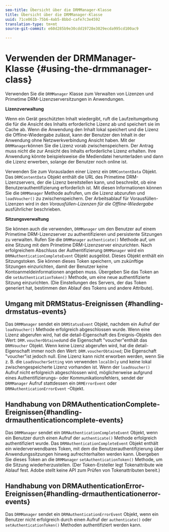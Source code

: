 ```yaml
---
seo-title: Übersicht über die DRMManager-Klasse
title: Übersicht über die DRMManager-Klasse
uuid: 71ce061b-75b6-4ab5-8bbd-cafe7c3e4592
translation-type: tm+mt
source-git-commit: e60d285b9e30cdd19728e3029ecda995cd100ac9

---
```



# Verwenden der DRMManager-Klasse {#using-the-drmmanager-class}

Verwenden Sie die `DRMManager` Klasse zum Verwalten von Lizenzen und Primetime DRM-Lizenzserversitzungen in Anwendungen.

**Lizenzverwaltung**

Wenn ein Gerät geschützten Inhalt wiedergibt, ruft die Laufzeitumgebung die für die Ansicht des Inhalts erforderliche Lizenz ab und speichert sie im Cache ab. Wenn die Anwendung den Inhalt lokal speichert und die Lizenz die Offline-Wiedergabe zulässt, kann der Benutzer den Inhalt in der Anwendung ohne Netzwerkverbindung Ansicht haben. Mit der `DRMManager`können Sie die Lizenz vorab zwischenspeichern. Der Antrag muss nicht die zur Ansicht des Inhalts erforderliche Lizenz erhalten. Ihre Anwendung könnte beispielsweise die Mediendatei herunterladen und dann die Lizenz erwerben, solange der Benutzer noch online ist.

Verwenden Sie zum Vorausladen einer Lizenz ein `DRMContentData` Objekt. Das `DRMContentData` Objekt enthält die URL des Primetime DRM-Lizenzservers, der die Lizenz bereitstellen kann, und beschreibt, ob eine Benutzerauthentifizierung erforderlich ist. Mit diesen Informationen können Sie die `DRMManager` Methode aufrufen, um die Lizenz abzurufen und `loadVoucher()` zu zwischenspeichern. Der Arbeitsablauf für Vorausfüllen-Lizenzen wird in den *Vorausfüllen-Lizenzen für die Offline-Wiedergabe* ausführlicher beschrieben.

**Sitzungsverwaltung**

Sie können auch die verwenden, `DRMManager` um den Benutzer auf einem Primetime DRM-Lizenzserver zu authentifizieren und persistente Sitzungen zu verwalten. Rufen Sie die `DRMManager` `authenticate()` Methode auf, um eine Sitzung mit dem Primetime DRM-Lizenzserver einzurichten. Nach erfolgreichem Abschluss der Authentifizierung `DRMManager` wird ein `DRMAuthenticationCompleteEvent` Objekt ausgelöst. Dieses Objekt enthält ein Sitzungstoken. Sie können dieses Token speichern, um zukünftige Sitzungen einzurichten, damit der Benutzer keine Kontoanmeldeinformationen angeben muss. Übergeben Sie das Token an die `setAuthenticationToken()` Methode, um eine neue authentifizierte Sitzung einzurichten. (Die Einstellungen des Servers, der das Token generiert hat, bestimmen den Ablauf des Tokens und andere Attribute).

## Umgang mit DRMStatus-Ereignissen {#handling-drmstatus-events}

Das `DRMManager` sendet ein `DRMStatusEvent` Objekt, nachdem ein Aufruf der `loadVoucher()` Methode erfolgreich abgeschlossen wurde. Wenn eine Lizenz abgerufen wird, hat die detail-Eigenschaft des Ereignis-Objekts den Wert: `DRM.voucherObtained`und die Eigenschaft &quot;voucher&quot;enthält das `DRMVoucher` Objekt. Wenn keine Lizenz abgerufen wird, hat die detail-Eigenschaft immer noch den Wert: `DRM.voucherObtained`; Die Eigenschaft &quot;voucher&quot;ist jedoch null. Eine Lizenz kann nicht erworben werden, wenn Sie z. B. die `LoadVoucherSetting` von verwenden `localOnly` und keine lokal zwischengespeicherte Lizenz vorhanden ist. Wenn der `loadVoucher()` Aufruf nicht erfolgreich abgeschlossen wird, möglicherweise aufgrund eines Authentifizierungs- oder Kommunikationsfehlers, sendet der `DRMManager` Aufruf stattdessen ein `DRMErrorEvent` oder `DRMAuthenticationErrorEvent` -Objekt.

## Handhabung von DRMAuthenticationComplete-Ereignissen{#handling-drmauthenticationcomplete-events}

Das `DRMManager` sendet ein `DRMAuthenticationCompleteEvent` Objekt, wenn ein Benutzer durch einen Aufruf der `authenticate()` Methode erfolgreich authentifiziert wurde. Das `DRMAuthenticationCompleteEvent` Objekt enthält ein wiederverwendbares Token, mit dem die Benutzerauthentifizierung über Anwendungssitzungen hinweg aufrechterhalten werden kann. Übergeben Sie dieses Token an die `DRMManager` `setAuthenticationToken()` Methode, um die Sitzung wiederherzustellen. (Der Token-Ersteller legt Tokenattribute wie Ablauf fest. Adobe stellt keine API zum Prüfen von Tokenattributen bereit.)

## Handhabung von DRMAuthenticationError-Ereignissen{#handling-drmauthenticationerror-events}

Das `DRMManager` sendet ein `DRMAuthenticationErrorEvent` Objekt, wenn ein Benutzer nicht erfolgreich durch einen Aufruf der `authenticate()` oder `setAuthenticationToken()` Methoden authentifiziert werden kann.